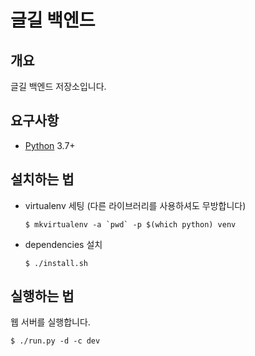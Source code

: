 # 글길 백엔드

개요
---

글길 백엔드 저장소입니다.


요구사항
-----

- [Python](https://www.python.org/) 3.7+


설치하는 법
--------

- virtualenv 세팅
(다른 라이브러리를 사용하셔도 무방합니다)
    ```
    $ mkvirtualenv -a `pwd` -p $(which python) venv
    ```


- dependencies 설치
   ```
   $ ./install.sh
   ```


실행하는 법
--------

웹 서버를 실행합니다.
   ```
   $ ./run.py -d -c dev
   ```

